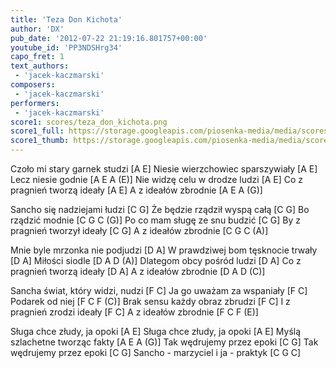 ```yaml
---
title: 'Teza Don Kichota'
author: 'DX'
pub_date: '2012-07-22 21:19:16.801757+00:00'
youtube_id: 'PP3NDSHrg34'
capo_fret: 1
text_authors:
 - 'jacek-kaczmarski'
composers:
 - 'jacek-kaczmarski'
performers:
 - 'jacek-kaczmarski'
score1: scores/teza_don_kichota.png
score1_full: https://storage.googleapis.com/piosenka-media/media/scores/teza_don_kichota.png
score1_thumb: https://storage.googleapis.com/piosenka-media/media/scores/teza_don_kichota.png.180x0_q85_upscale.jpg
---
```


Czoło mi stary garnek studzi [A E]
Niesie wierzchowiec sparszywiały [A E]
Lecz niesie godnie [A E A (E)]
Nie widzę celu w drodze ludzi [A E]
Co z pragnień tworzą ideały [A E]
A z ideałów zbrodnie [A E A (G)]

Sancho się nadziejami łudzi [C G]
Że będzie rządził wyspą całą [C G]
Bo rządzić modnie [C G C (G)]
Po co mam sługę ze snu budzić [C G]
By z pragnień tworzył ideały [C G]
A z ideałów zbrodnie [C G C (A)]

Mnie byle mrzonka nie podjudzi [D A]
W prawdziwej bom tęsknocie trwały [D A]
Miłości siodle [D A D (A)]
Dlategom obcy pośród ludzi [D A]
Co z pragnień tworzą ideały [D A]
A z ideałów zbrodnie [D A D (C)]

Sancha świat, który widzi, nudzi [F C]
Ja go uważam za wspaniały [F C]
Podarek od niej [F C F (C)]
Brak sensu każdy obraz zbrudzi [F C]
I z pragnień zrodzi ideały [F C]
A z ideałów zbrodnie [F C F (E)]

Sługa chce złudy, ja opoki [A E]
Sługa chce złudy, ja opoki [A E]
Myślą szlachetne tworząc fakty [A E A (G)]
Tak wędrujemy przez epoki [C G]
Tak wędrujemy przez epoki [C G]
Sancho - marzyciel i ja - praktyk [C G C]
